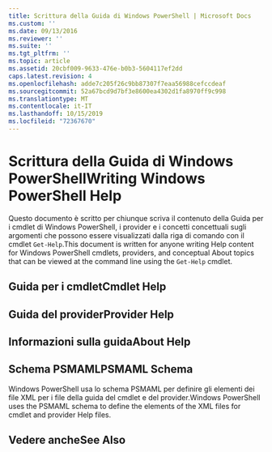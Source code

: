 ```yaml
---
title: Scrittura della Guida di Windows PowerShell | Microsoft Docs
ms.custom: ''
ms.date: 09/13/2016
ms.reviewer: ''
ms.suite: ''
ms.tgt_pltfrm: ''
ms.topic: article
ms.assetid: 20cbf009-9633-476e-b0b3-5604117ef2dd
caps.latest.revision: 4
ms.openlocfilehash: adde7c205f26c9bb87307f7eaa56988cefccdeaf
ms.sourcegitcommit: 52a67bcd9d7bf3e8600ea4302d1fa8970ff9c998
ms.translationtype: MT
ms.contentlocale: it-IT
ms.lasthandoff: 10/15/2019
ms.locfileid: "72367670"
---
```

# <a name="writing-windows-powershell-help"></a><span data-ttu-id="7052a-102">Scrittura della Guida di Windows PowerShell</span><span class="sxs-lookup"><span data-stu-id="7052a-102">Writing Windows PowerShell Help</span></span>

<span data-ttu-id="7052a-103">Questo documento è scritto per chiunque scriva il contenuto della Guida per i cmdlet di Windows PowerShell, i provider e i concetti concettuali sugli argomenti che possono essere visualizzati dalla riga di comando con il cmdlet `Get-Help`.</span><span class="sxs-lookup"><span data-stu-id="7052a-103">This document is written for anyone writing Help content for Windows PowerShell cmdlets, providers, and conceptual About topics that can be viewed at the command line using the `Get-Help` cmdlet.</span></span>

## <a name="cmdlet-help"></a><span data-ttu-id="7052a-104">Guida per i cmdlet</span><span class="sxs-lookup"><span data-stu-id="7052a-104">Cmdlet Help</span></span>

## <a name="provider-help"></a><span data-ttu-id="7052a-105">Guida del provider</span><span class="sxs-lookup"><span data-stu-id="7052a-105">Provider Help</span></span>

## <a name="about-help"></a><span data-ttu-id="7052a-106">Informazioni sulla guida</span><span class="sxs-lookup"><span data-stu-id="7052a-106">About Help</span></span>

## <a name="psmaml-schema"></a><span data-ttu-id="7052a-107">Schema PSMAML</span><span class="sxs-lookup"><span data-stu-id="7052a-107">PSMAML Schema</span></span>

 <span data-ttu-id="7052a-108">Windows PowerShell usa lo schema PSMAML per definire gli elementi dei file XML per i file della guida del cmdlet e del provider.</span><span class="sxs-lookup"><span data-stu-id="7052a-108">Windows PowerShell uses the PSMAML schema to define the elements of the XML files for cmdlet and provider Help files.</span></span>

## <a name="see-also"></a><span data-ttu-id="7052a-109">Vedere anche</span><span class="sxs-lookup"><span data-stu-id="7052a-109">See Also</span></span>
